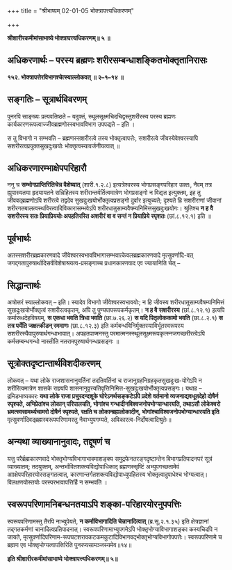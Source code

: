 +++
title = "श्रीभाष्यम् 02-01-05 भोक्त्रापत्त्यधिकरणम्"

+++


**श्रीशारीरकमीमांसाभाष्ये भोक्त्रापत्त्यधिकरणम्॥ ५ ॥**

## अधिकरणार्थः – परस्य ब्रह्मणः शरीरसम्बन्धाशङ्कितभोक्तृतानिरासः

**१५२. भोक्त्रापत्तेरविभागश्चेत्स्याल्लोकवत् ॥ २–१–१४ ॥**

## सङ्गतिः – सूत्रार्थविवरणम्

 पुनरपि साङ्ख्यः प्रत्यवतिष्ठते – यदुक्तं, स्थूलसूक्ष्मचिदचिद्वस्तुशरीरस्य परस्य ब्रह्मणः कार्यकारणरूपत्वाज्जीवब्रह्मणोस्स्वभावविभाग उपपद्यते – इति ।

 स तु विभागो न सम्भवति – ब्रह्मणस्सशरीरत्वे तस्य भोक्तृत्वापत्तेः, सशरीरत्वे जीवस्येवेश्वरस्यापि सशरीरत्वप्रयुक्तसुखदुःखयोः भोक्तृत्वस्यावर्जनीयत्वात् ॥

## अधिकरणारम्भाक्षेपपरिहारौ

 ननु च **सम्भोगप्राप्तिरितिचेन्न वैशेष्यात्** (शारी.१.२.८) इत्यत्रेश्वरस्य भोगप्रसङ्गपरिहार उक्तः, नैवम् तत्र ह्युपास्यतया हृदयायतने सन्निहितस्य शरीरान्तर्वर्तित्वमात्रेण भोगप्रसङ्गो न विद्यत इत्युक्तम्, इह तु जीववद्ब्रह्मणोऽपि शरीरत्वे तद्वदेव सुखदुःखयोर्भोक्तृत्वप्रसङ्गो दुर्वार इत्युच्यते; दृश्यते हि सशरीराणां जीवानां शरीरगतबालत्वस्थविरत्वादिविकारासम्भवेऽपि शरीरधातुसाम्यवैषम्यनिमित्तसुखदुःखयोगः। श्रुतिश्च **न ह वै सशरीरस्य सतः प्रियाप्रिययोः अपहतिरस्ति अशरीरं वा व सन्तं न प्रियाप्रिये स्पृशतः** (छां.८.१२.१) इति ॥

## पूर्वभार्थः

 अतस्सशरीरब्रह्मकारणवादे जीवेश्वरस्वभावविभागासम्भवात्केवलब्रह्मकारणवादे मृत्सुवर्णादि-वत् जगद्गतापुरुषार्थादिसर्वविशेषाश्रयत्व-प्रसङ्गाच्च प्रधानकारणवाद एव ज्यायानिति चेत् –

## सिद्धान्तार्थः

 अत्रोत्तरं स्याल्लोकवत् – इति। स्यादेव विभागो जीवेश्वरस्वभावयोः; न हि जीवस्य शरीरधातुसाम्यवैषम्यनिमित्तं सुखदुःखयोर्भोक्तृत्वं सशरीरत्वकृतम्, अपि तु पुण्यपापरूपकर्मकृतम्। **न ह वै सशरीरस्य** (छां.८.१२.१) इत्यपि कर्मारब्धदेहविषयम्, **स एकधा भवति त्रिधा भवति** (छा.७.२६.२) **स यदि पितृलोककामो भवति** (छा.८.२.१) **स तत्र पर्येति जक्षत्क्रीडन् रममाणः** (छा.८.१२.३) इति कर्मबन्धविनिर्मुक्तस्याविर्भूतस्वरूपस्य सशरीरस्यैवापुरुषार्थगन्धाभावात्। अपहतपाप्मनस्तु परमात्मनस्स्थूलसूक्ष्मरूपकृत्स्नजगच्छरीरत्वेऽपि कर्मसम्बन्धगन्धो नास्तीति नतरामपुरुषार्थगन्धप्रसङ्गः ॥

## सूत्रोक्तदृष्टान्तार्थविशदीकरणम्

 लोकवत् – यथा लोके राजशासनानुवर्तिनां तदतिवर्तिनां च राजानुग्रहनिग्रहकृतसुखदुःख-योगेऽपि न शरीरित्वमात्रेण शासके राज्ञ्यपि शासनानुवृत्त्यतिवृत्तिनिमित्त-सुखदुःखयोर्भोक्तृत्वप्रसङ्गः। यथाह – द्रमिडभाष्यकारः **यथा लोके राजा प्रचुरदन्दशूके घोरेऽनर्थसङ्कटेऽपि प्रदेशे वर्तमानो व्यजनाद्यवधूतदेहो दोषैर्न स्पृश्यते, अभिप्रेतांश्च लोकान् परिपालयति, भोगांश्च गन्धादीनविश्वजनोपभोग्यान्धारयति, तथाऽसौ लोकेश्वरो भ्रमत्स्वसामर्थ्यचामरो दोषैर्न स्पृश्यते, रक्षति च लोकान्ब्रह्मलोकादीन्, भोगांश्चाविश्वजनोपभोग्यान्धारयति इति** मृत्सुवर्णादिवद्ब्रह्मस्वरूपपरिणामस्तु नैवाभ्युपगम्यते, अविकारत्व-निर्दोषत्वादिश्रुतेः॥

## अन्यथा व्याख्यानानुवादः, तद्दूषणं च

 यत्तु परैर्ब्रह्मकारणवादे भोक्तृभोग्यविभागाभावमाशङ्क्य समुद्रफेनतरङ्गदृष्टान्तेन विभागप्रतिपादनपरं सूत्रं व्याख्यातम्; तदयुक्तम्, अन्तर्भावितशक्त्यविद्योपाधिकाद् ब्रह्मणस्सृष्टिं अभ्युपगच्छतामेवं आाक्षेपपरिहारयोरसङ्गतत्वात्, कारणान्तर्गतशक्त्यविद्योपाध्युपहितस्य भोक्तृत्वादुपाधेश्च भोग्यत्वात्। विलक्षणयोस्तयोः परस्परभावापत्तिर्हि न सम्भवति ।

## स्वरूपपरिणामनिबन्धनतयाऽपि शङ्का-परिहारयोरनुपपत्तिः

 स्वरूपपरिणामस्तु तैरपि नाभ्युपेयते, **न कर्माविभागादिति चेन्नानादित्वात्** (ब्र.सू.२.१.३५) इति क्षेत्रज्ञानां तद्गतकर्मणां चानादित्वप्रतिपादनात्। स्वरूपपरिणामाभ्युपगमेऽपि भोक्तृभोग्याविभागाशङ्का कस्यचिदपि न जायते, मृत्सुवर्णादिपरिणाम-रूपघटशरावकटकमकुटादिविभागवद्भोक्तृभोग्यविभागोपपत्तेः। स्वरूपपरिणामे च ब्रह्मण एव भोक्तृभोग्यत्वापत्तिरिति पुनरप्यसामञ्जस्यमेव॥१४॥

**इति श्रीशारीरकमीमांसाभाष्ये भोक्त्रापत्त्यधिकरणम्॥ ५॥**


